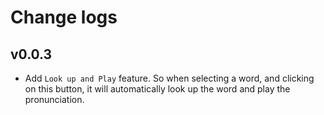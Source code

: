 # Change logs

## v0.0.3

- Add `Look up and Play` feature. So when selecting a word, and clicking on this button, it will automatically look up the word and play the pronunciation.

